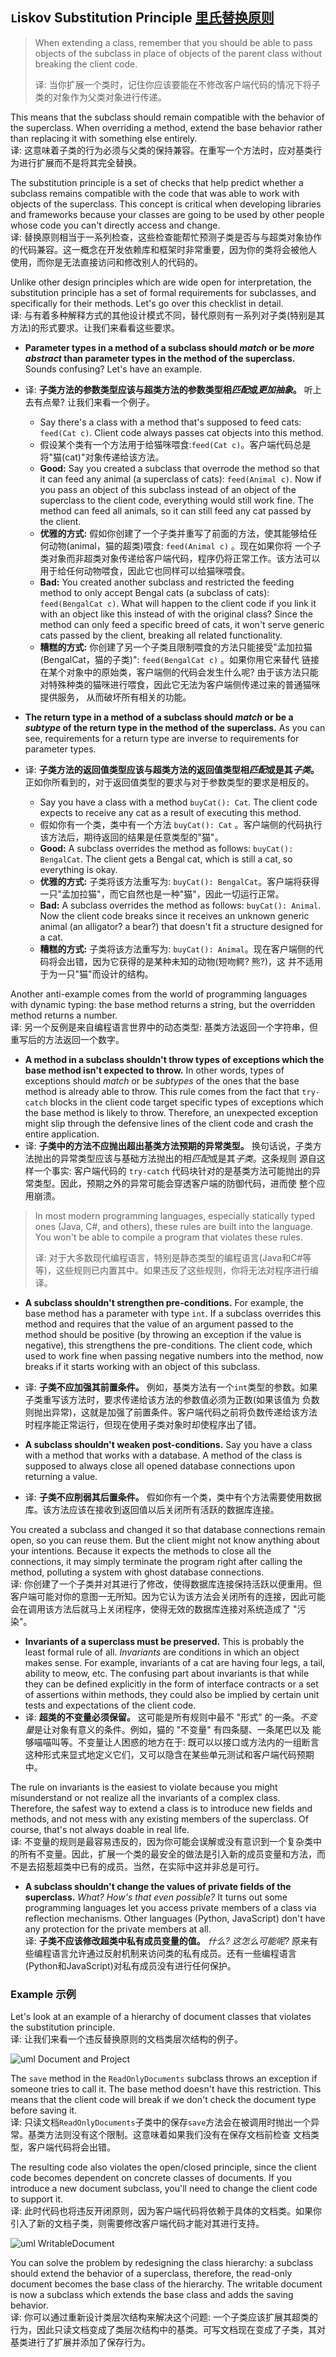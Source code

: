 ## `L`iskov Substitution Principle [里氏替换原则][里氏替换原则]

> When extending a class, remember that you should be able to pass objects of the subclass in place of objects of the 
> parent class without breaking the client code.
> 
> 译: 当你扩展一个类时，记住你应该要能在不修改客户端代码的情况下将子类的对象作为父类对象进行传递。

This means that the subclass should remain compatible with the behavior of the superclass. When overriding a method,
extend the base behavior rather than replacing it with something else entirely.   
译: 这意味着子类的行为必须与父类的保持兼容。在重写一个方法时，应对基类行为进行扩展而不是将其完全替换。

The substitution principle is a set of checks that help predict whether a subclass remains compatible with the code 
that was able to work with objects of the superclass. This concept is critical when developing libraries and frameworks 
because your classes are going to be used by other people whose code you can't directly access and change.   
译: 替换原则相当于一系列检查，这些检查能帮忙预测子类是否与与超类对象协作的代码兼容。这一概念在开发依赖库和框架时非常重要，因为你的类将会被他人
使用，而你是无法直接访问和修改别人的代码的。

Unlike other design principles which are wide open for interpretation, the substitution principle has a set of formal
requirements for subclasses, and specifically for their methods. Let's go over this checklist in detail.   
译: 与有着多种解释方式的其他设计模式不同，替代原则有一系列对子类(特别是其方法)的形式要求。让我们来看看这些要求。

- **Parameter types in a method of a subclass should *match* or be *more abstract* than parameter types in the method of 
the superclass.** Sounds confusing? Let's have an example.
- 译: **子类方法的参数类型应该与超类方法的参数类型相*匹配*或*更加抽象*。** 听上去有点晕? 让我们来看一个例子。
  - Say there's a class with a method that's supposed to feed cats: `feed(Cat c)`. Client code always passes cat objects
    into this method.
  - 假设某个类有一个方法用于给猫咪喂食:`feed(Cat c)`。客户端代码总是将"猫(cat)"对象传递给该方法。
  - **Good:** Say you created a subclass that overrode the method so that it can feed any animal (a superclass of cats):
    `feed(Animal c)`. Now if you pass an object of this subclass instead of an object of the superclass to the client 
    code, everything would still work fine. The method can feed all animals, so it can still feed any cat passed by the 
    client.
  - **优雅的方式:** 假如你创建了一个子类并重写了前面的方法，使其能够给任何动物(animal，猫的超类)喂食: `feed(Animal c)` 。现在如果你将 
    一个子类对象而非超类对象传递给客户端代码，程序仍将正常工作。该方法可以用于给任何动物喂食，因此它也同样可以给猫咪喂食。
  - **Bad:** You created another subclass and restricted the feeding method to only accept Bengal cats (a subclass of 
    cats): `feed(BengalCat c)`. What will happen to the client code if you link it with an object like this instead of 
    with the original class? Since the method can only feed a specific breed of cats, it won't serve generic cats passed 
    by the client, breaking all related functionality.
  - **糟糕的方式:** 你创建了另一个子类且限制喂食的方法只能接受"孟加拉猫(BengalCat，猫的子类)": `feed(BengalCat c)` 。如果你用它来替代
    链接在某个对象中的原始类，客户端侧的代码会发生什么呢? 由于该方法只能对特殊种类的猫咪进行喂食，因此它无法为客户端侧传递过来的普通猫咪提供服务，
    从而破坏所有相关的功能。

- **The return type in a method of a subclass should *match* or be a *subtype* of the return type in the method of the 
superclass.** As you can see, requirements for a return type are inverse to requirements for parameter types.
- 译: **子类方法的返回值类型应该与超类方法的返回值类型相*匹配*或是其*子类*。** 正如你所看到的，对于返回值类型的要求与对于参数类型的要求是相反的。
  - Say you have a class with a method `buyCat(): Cat`. The client code expects to receive any cat as a result of 
  executing this method.
  - 假如你有一个类，类中有一个方法 `buyCat(): Cat` 。客户端侧的代码执行该方法后，期待返回的结果是任意类型的"猫"。
  - **Good:** A subclass overrides the method as follows: `buyCat(): BengalCat`. The client gets a Bengal cat, which
    is still a cat, so everything is okay.
  - **优雅的方式:** 子类将该方法重写为: `buyCat(): BengalCat`。客户端将获得一只"孟加拉猫"，而它自然也是一种"猫"，因此一切运行正常。
  - **Bad:** A subclass overrides the method as follows: `buyCat(): Animal`. Now the client code breaks since it receives 
    an unknown generic animal (an alligator? a bear?) that doesn't fit a structure designed for a cat.
  - **糟糕的方式:** 子类将该方法重写为: `buyCat(): Animal`。现在客户端侧的代码将会出错，因为它获得的是某种未知的动物(短吻鳄? 熊?)，这
    并不适用于为一只"猫"而设计的结构。

Another anti-example comes from the world of programming languages with dynamic typing: the base method returns a 
string, but the overridden method returns a number.   
译: 另一个反例是来自编程语言世界中的动态类型: 基类方法返回一个字符串，但重写后的方法返回一个数字。

- **A method in a subclass shouldn't throw types of exceptions which the base method isn't expected to throw.** In other 
words, types of exceptions should *match* or be *subtypes* of the ones that the base method is already able to throw. 
This rule comes from the fact that `try-catch` blocks in the client code target specific types of exceptions which the 
base method is likely to throw. Therefore, an unexpected exception might slip through the defensive lines of the client 
code and crash the entire application.   
- 译: **子类中的方法不应抛出超出基类方法预期的异常类型。** 换句话说，子类方法抛出的异常类型应该与基础方法抛出的相*匹配*或是其*子类*。这条规则
源自这样一个事实: 客户端代码的 `try-catch` 代码块针对的是基类方法可能抛出的异常类型。因此，预期之外的异常可能会穿透客户端的防御代码，进而使
整个应用崩溃。
> In most modern programming languages, especially statically typed ones (Java, C#, and others), these rules are built 
> into the language. You won't be able to compile a program that violates these rules.
> 
> 译: 对于大多数现代编程语言，特别是静态类型的编程语言(Java和C#等等)，这些规则已内置其中。如果违反了这些规则，你将无法对程序进行编译。

- **A subclass shouldn't strengthen pre-conditions.** For example, the base method has a parameter with type `int`. If 
a subclass overrides this method and requires that the value of an argument passed to the method should be positive (by 
throwing an exception if the value is negative), this strengthens the pre-conditions. The client code, which used to 
work fine when passing negative numbers into the method, now breaks if it starts working with an object of this subclass.
- 译: **子类不应加强其前置条件。** 例如，基类方法有一个`int`类型的参数。如果子类重写该方法时，要求传递给该方法的参数值必须为正数(如果该值为
负数则抛出异常)，这就是加强了前置条件。客户端代码之前将负数传递给该方法时程序能正常运行，但现在使用子类对象时却使程序出了错。

- **A subclass shouldn't weaken post-conditions.** Say you have a class with a method that works with a database. A 
method of the class is supposed to always close all opened database connections upon returning a value.   
- 译: **子类不应削弱其后置条件。** 假如你有一个类，类中有个方法需要使用数据库。该方法应该在接收到返回值以后关闭所有活跃的数据库连接。

You created a subclass and changed it so that database connections remain open, so you can reuse them. But the client
might not know anything about your intentions. Because it expects the methods to close all the connections, it may 
simply terminate the program right after calling the method, polluting a system with ghost database connections.   
译: 你创建了一个子类并对其进行了修改，使得数据库连接保持活跃以便重用。但客户端可能对你的意图一无所知。因为它认为该方法会关闭所有的连接，因此可能
会在调用该方法后就马上关闭程序，使得无效的数据库连接对系统造成了 "污染"。

- **Invariants of a superclass must be preserved.** This is probably the least formal rule of all. *Invariants* are 
conditions in which an object makes sense. For example, invariants of a cat are having four legs, a tail, ability to 
meow, etc. The confusing part about invariants is that while they can be defined explicitly in the form of interface 
contracts or a set of assertions within methods, they could also be implied by certain unit tests and expectations of 
the client code.   
- 译: **超类的不变量必须保留。**  这可能是所有规则中最不 "形式" 的一条。*不变量*是让对象有意义的条件。例如，猫的 "不变量" 有四条腿、一条尾巴以及
能够喵喵叫等。不变量让人困惑的地方在于: 既可以以接口或方法内的一组断言这种形式来显式地定义它们，又可以隐含在某些单元测试和客户端代码预期中。

The rule on invariants is the easiest to violate because you might misunderstand or not realize all the invariants of
a complex class. Therefore, the safest way to extend a class is to introduce new fields and methods, and not mess with
any existing members of the superclass. Of course, that's not always doable in real life.   
译: 不变量的规则是最容易违反的，因为你可能会误解或没有意识到一个复杂类中的所有不变量。因此，扩展一个类的最安全的做法是引入新的成员变量和方法，而
不是去招惹超类中已有的成员。当然，在实际中这并非总是可行。

- **A subclass shouldn't change the values of private fields of the superclass.** *What? How's that even possible?* It 
turns out some programming languages let you access private members of a class via reflection mechanisms. Other 
languages (Python, JavaScript) don't have any protection for the private members at all.   
译: **子类不应该修改超类中私有成员变量的值。** *什么? 这怎么可能呢?* 原来有些编程语言允许通过反射机制来访问类的私有成员。还有一些编程语言
(Python和JavaScript)对私有成员没有进行任何保护。

### Example 示例

Let's look at an example of a hierarchy of document classes that violates the substitution principle.   
译: 让我们来看一个违反替换原则的文档类层次结构的例子。

![uml Document and Project](../../../../../assets/uml_Document_before.png)

The `save` method in the `ReadOnlyDocuments` subclass throws an exception if someone tries to call it. The base method
doesn't have this restriction. This means that the client code will break if we don't check the document type before 
saving it.   
译: 只读文档`ReadOnlyDocuments`子类中的保存`save`方法会在被调用时抛出一个异常。基类方法则没有这个限制。这意味着如果我们没有在保存文档前检查
文档类型，客户端代码将会出错。

The resulting code also violates the open/closed principle, since the client code becomes dependent on concrete classes 
of documents. If you introduce a new document subclass, you'll need to change the client code to support it.   
译: 此时代码也将违反开闭原则，因为客户端代码将依赖于具体的文档类。如果你引入了新的文档子类，则需要修改客户端代码才能对其进行支持。

![uml WritableDocument](../../../../../assets/uml_Document_after.png)

You can solve the problem by redesigning the class hierarchy: a subclass should extend the behavior of a superclass,
therefore, the read-only document becomes the base class of the hierarchy. The writable document is now a subclass which
extends the base class and adds the saving behavior.   
译: 你可以通过重新设计类层次结构来解决这个问题: 一个子类应该扩展其超类的行为，因此只读文档变成了类层次结构中的基类。可写文档现在变成了子类，其对
基类进行了扩展并添加了保存行为。

[里氏替换原则]:https://refactoring.guru/liskov/dah
